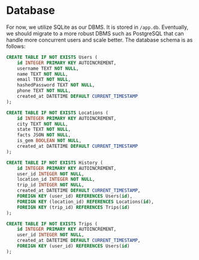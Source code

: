 # Database

For now, we utilize SQLite as our DBMS. It is stored in `/app.db`. Eventually, we should migrate to a more robust DBMS such as PostgreSQL that can handle more concurrent users and scale better. The database schema is as follows:

```sql
CREATE TABLE IF NOT EXISTS Users (
    id INTEGER PRIMARY KEY AUTOINCREMENT,
    username TEXT NOT NULL,
    name TEXT NOT NULL,
    email TEXT NOT NULL,
    hashedPassword TEXT NOT NULL,
    phone TEXT NOT NULL,
    created_at DATETIME DEFAULT CURRENT_TIMESTAMP
);

CREATE TABLE IF NOT EXISTS Locations (
    id INTEGER PRIMARY KEY AUTOINCREMENT,
    city TEXT NOT NULL,
    state TEXT NOT NULL,
    facts JSON NOT NULL,
    is_gem BOOLEAN NOT NULL,
    created_at DATETIME DEFAULT CURRENT_TIMESTAMP
);

CREATE TABLE IF NOT EXISTS History (
    id INTEGER PRIMARY KEY AUTOINCREMENT,
    user_id INTEGER NOT NULL,
    location_id INTEGER NOT NULL,
    trip_id INTEGER NOT NULL,
    created_at DATETIME DEFAULT CURRENT_TIMESTAMP,
    FOREIGN KEY (user_id) REFERENCES Users(id),
    FOREIGN KEY (location_id) REFERENCES Locations(id),
    FOREIGN KEY (trip_id) REFERENCES Trips(id)
);

CREATE TABLE IF NOT EXISTS Trips (
    id INTEGER PRIMARY KEY AUTOINCREMENT,
    user_id INTEGER NOT NULL,
    created_at DATETIME DEFAULT CURRENT_TIMESTAMP,
    FOREIGN KEY (user_id) REFERENCES Users(id)
);
```